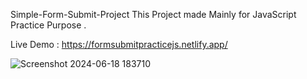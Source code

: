 Simple-Form-Submit-Project This Project made Mainly for JavaScript Practice Purpose .

Live Demo : https://formsubmitpracticejs.netlify.app/

![Screenshot 2024-06-18 183710](https://github.com/yashsharma228/JS-Practice-Projects/assets/141614148/d34ff1f1-e137-4a5a-a4f4-3a1843969a6b)
